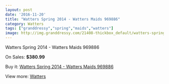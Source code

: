 ```yaml
---
layout: post
date: '2016-11-20'
title: "Watters Spring 2014 - Watters Maids 969886"
category: Watters
tags: ["granddressy","spring","maids","watters"]
image: http://img.granddressy.com/21408-thickbox_default/watters-spring-2014-watters-maids-969886.jpg
---
```

Watters Spring 2014 - Watters Maids 969886

On Sales: **$380.99**
<a href="https://www.granddressy.com/en/watters/20376-watters-spring-2014-watters-maids-969886.html"><amp-img layout="responsive" width="600" height="600" src="//img.granddressy.com/21408-thickbox_default/watters-spring-2014-watters-maids-969886.jpg" alt="Watters Spring 2014 - Watters Maids 969886 0" /></a>

Buy it: [Watters Spring 2014 - Watters Maids 969886](https://www.granddressy.com/en/watters/20376-watters-spring-2014-watters-maids-969886.html "Watters Spring 2014 - Watters Maids 969886")

View more: [Watters](https://www.granddressy.com/en/33-watters "Watters")
